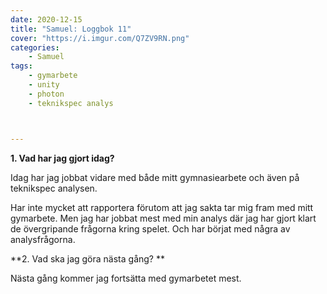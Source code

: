```yaml
---
date: 2020-12-15
title: "Samuel: Loggbok 11"
cover: "https://i.imgur.com/Q7ZV9RN.png"
categories: 
    - Samuel
tags:
    - gymarbete
    - unity
    - photon
	- teknikspec analys



---
```


**1. Vad har jag gjort idag?**

Idag har jag jobbat vidare med både mitt gymnasiearbete och även på teknikspec analysen.  

Har inte mycket att rapportera förutom att jag sakta tar mig fram med mitt gymarbete. Men jag har jobbat mest med min analys där jag har gjort klart de övergripande frågorna kring spelet. Och har börjat med några av analysfrågorna. 

**2. Vad ska jag göra nästa gång? **

Nästa gång kommer jag fortsätta med gymarbetet mest.

